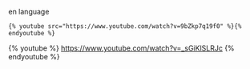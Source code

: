 en language

```
{% youtube src="https://www.youtube.com/watch?v=9bZkp7q19f0" %}{% endyoutube %}
```

{% youtube %}
https://www.youtube.com/watch?v=_sGiKlSLRJc
{% endyoutube %}




